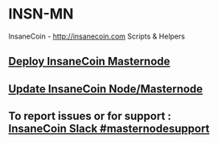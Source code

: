 # INSN-MN
InsaneCoin - http://insanecoin.com 
Scripts &amp; Helpers

## [Deploy InsaneCoin Masternode](INSN-MN/Deploy.md)

## [Update InsaneCoin Node/Masternode](INSN-MN/Update.md)

## To report issues or for support : <br> [InsaneCoin Slack #masternodesupport](https://insanecointeam.slack.com/messages/C5A3DT42J)
